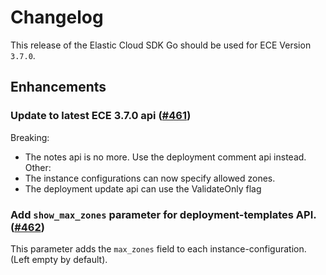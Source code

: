 # Changelog

This release of the Elastic Cloud SDK Go should be used for ECE Version `3.7.0`.

## Enhancements

### Update to latest ECE 3.7.0 api ([#461](https://github.com/elastic/cloud-sdk-go/issues/461))

Breaking: 
 - The notes api is no more. Use the deployment comment api instead.
Other: 
 - The instance configurations can now specify allowed zones.
 - The deployment update api can use the ValidateOnly flag

### Add `show_max_zones` parameter for deployment-templates API. ([#462](https://github.com/elastic/cloud-sdk-go/issues/462))

This parameter adds the `max_zones` field to each instance-configuration. (Left empty by default).

